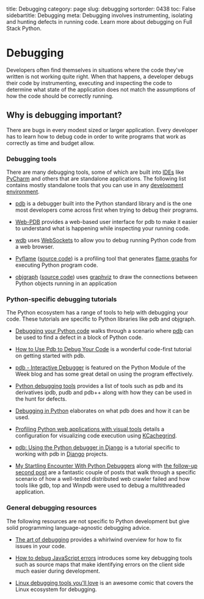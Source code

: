 title: Debugging
category: page
slug: debugging
sortorder: 0438
toc: False
sidebartitle: Debugging
meta: Debugging involves instrumenting, isolating and hunting defects in running code. Learn more about debugging on Full Stack Python.


# Debugging
Developers often find themselves in situations where the code they've written
is not working quite right. When that happens, a developer debugs their code
by instrumenting, executing and inspecting the code to determine what state
of the application does not match the assumptions of how the code should
be correctly running.


## Why is debugging important?
There are bugs in every modest sized or larger application. Every 
developer has to learn how to debug code in order to write programs that
work as correctly as time and budget allow.


### Debugging tools
There are many debugging tools, some of which are built into 
[IDEs](/text-editors-ides.html) like [PyCharm](/pycharm.html) and others
that are standalone applications. The following list contains mostly 
standalone tools that you can use in any 
[development environment](/development-environments.html).

* [pdb](https://docs.python.org/3/library/pdb.html) is a debugger built
  into the Python standard library and is the one most developers come across
  first when trying to debug their programs.

* [Web-PDB](https://github.com/romanvm/python-web-pdb) provides a
  web-based user interface for pdb to make it easier to understand what is
  happening while inspecting your running code.

* [wdb](https://github.com/Kozea/wdb) uses [WebSockets](/websockets.html)
  to allow you to debug running Python code from a web browser.

* [Pyflame](http://eng.uber.com/pyflame/) 
  ([source code](https://github.com/uber/pyflame)) is a profiling tool
  that generates [flame graphs](http://www.brendangregg.com/flamegraphs.html)
  for executing Python program code.

* [objgraph](https://mg.pov.lt/objgraph/)
  ([source code](https://github.com/mgedmin/objgraph)) uses 
  [graphviz](https://www.graphviz.org/) to draw the connections between 
  Python objects running in an application


### Python-specific debugging tutorials
The Python ecosystem has a range of tools to help with debugging your code.
These tutorials are specific to Python libraries like pdb and objgraph.

* [Debugging your Python code](http://howchoo.com/g/zgi2y2iwyze/debugging-your-python-code)
  walks through a scenario where 
  [pdb](https://docs.python.org/3/library/pdb.html) 
  can be used to find a defect in a block of Python code.

* [How to Use Pdb to Debug Your Code](https://pybit.es/pdb-debugger.html)
  is a wonderful code-first tutorial on getting started with pdb.

* [pdb - Interactive Debugger](https://pymotw.com/3/pdb/) is featured on
  the Python Module of the Week blog and has some great detail on using
  the program effectively.

* [Python debugging tools](http://blog.ionelmc.ro/2013/06/05/python-debugging-tools/)
  provides a list of tools such as pdb and its derivatives ipdb, pudb and
  pdb++ along with how they can be used in the hunt for defects.

* [Debugging in Python](https://pythonconquerstheuniverse.wordpress.com/2009/09/10/debugging-in-python/)
  elaborates on what pdb does and how it can be used.

* [Profiling Python web applications with visual tools](https://mitjafelicijan.com/profiling-python-web-applications-with-visual-tools)
  details a configuration for visualizing code execution using 
  [KCachegrind](http://kcachegrind.sourceforge.net/html/Home.html).

* [pdb: Using the Python debugger in Django](https://mike.tig.as/blog/2010/09/14/pdb/)
  is a tutorial specific to working with pdb in [Django](/django.html)
  projects.

* [My Startling Encounter With Python Debuggers](https://benbernardblog.com/my-startling-encounter-with-python-debuggers/)
  along with 
  [the follow-up second post](https://benbernardblog.com/my-startling-encounter-with-python-debuggers-part-2/)
  are a fantastic couple of posts that walk through a specific scenario
  of how a well-tested distributed web crawler failed and how tools like
  gdb, top and Winpdb were used to debug a multithreaded application.


### General debugging resources
The following resources are not specific to Python development but
give solid programming language-agnostic debugging advice.

* [The art of debugging](https://remysharp.com/2015/10/14/the-art-of-debugging)
  provides a whirlwind overview for how to fix issues in your code.

* [How to debug JavaScript errors](https://rollbar.com/guides/how-to-debug-javascript/)
  introduces some key debugging tools such as source maps that make
  identifying errors on the client side much easier during development.

* [Linux debugging tools you'll love](https://jvns.ca/debugging-zine.pdf)
  is an awesome comic that covers the Linux ecosystem for debugging.
  
